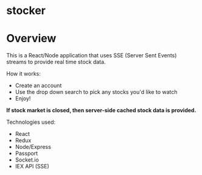 # stocker

# Overview
This is a React/Node application that uses SSE (Server Sent Events) streams to provide real time stock data.

How it works:
* Create an account
* Use the drop down search to pick any stocks you'd like to watch
* Enjoy!

**If stock market is closed, then server-side cached stock data is provided.**

Technologies used:
* React
* Redux
* Node/Express
* Passport
* Socket.io
* IEX API (SSE)


